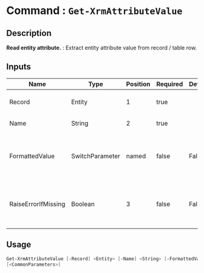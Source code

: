 ﻿# Command : `Get-XrmAttributeValue` 

## Description

**Read entity attribute.** : Extract entity attribute value from record / table row.

## Inputs

Name|Type|Position|Required|Default|Description
----|----|--------|--------|-------|-----------
Record|Entity|1|true||Entity record / table row (Entity).
Name|String|2|true||Attribute (Column) name.
FormattedValue|SwitchParameter|named|false|False|Specify if expected value should be provided from FormattedValues <> raw value.
RaiseErrorIfMissing|Boolean|3|false|False|If true, throws an exception if attribute/column is not present in row / record. Else, ignore.


## Usage

```Powershell 
Get-XrmAttributeValue [-Record] <Entity> [-Name] <String> [-FormattedValue] [[-RaiseErrorIfMissing] <Boolean>] 
[<CommonParameters>]
``` 


